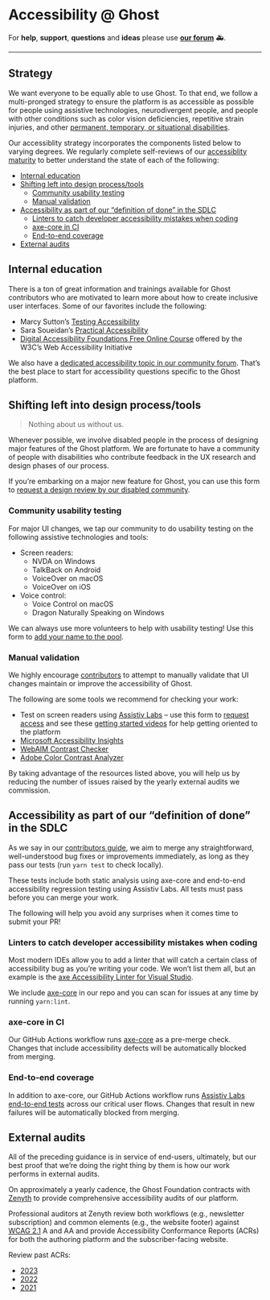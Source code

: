# Accessibility @ Ghost

For **help**, **support**, **questions** and **ideas** please use **[our forum](https://forum.ghost.org)**  🚑.

---

## Strategy

We want everyone to be equally able to use Ghost. To that end, we follow a multi-pronged strategy to ensure the platform is as accessible as possible for people using assistive technologies, neurodivergent people, and people with other conditions such as color vision deficiencies, repetitive strain injuries, and other [permanent, temporary, or situational disabilities](https://digital.gov/resources/advanced-accessibility/#becoming-literate-in-accessibility-2).

Our accessiblity strategy incorporates the components listed below to varying degrees. We regularly complete self-reviews of our [accessiblity maturity](https://www.w3.org/TR/maturity-model/) to better understand the state of each of the following:

* [Internal education](#internal-education)
* [Shifting left into design process/tools](#shifting-left-into-design-processtools)
	* [Community usability testing](#community-usability-testing)
	* [Manual validation](#manual-validation)
* [Accessibility as part of our “definition of done” in the SDLC](#accessibility-as-part-of-our-definition-of-done-in-the-sdlc)
	* [Linters to catch developer accessibility mistakes when coding](#linters-to-catch-developer-accessibility-mistakes-when-coding)
	* [axe-core in CI](#axe-core-in-ci)
	* [End-to-end coverage](#end-to-end-coverage)
* [External audits](#external-audits)

## Internal education

There is a ton of great information and trainings available for Ghost contributors who are motivated to learn more about how to create inclusive user interfaces. Some of our favorites include the following:

* Marcy Sutton’s [Testing Accessibility](https://testingaccessibility.com/)
* Sara Soueidan’s [Practical Accessibility](https://practical-accessibility.today/)
* [Digital Accessibility Foundations Free Online Course](https://www.w3.org/WAI/courses/foundations-course/) offered by the W3C’s Web Accessibility Initiative

We also have a [dedicated accessibility topic in our community forum](https://forum.ghost.org). That’s the best place to start for accessibility questions specific to the Ghost platform.

## Shifting left into design process/tools

> Nothing about us without us.

Whenever possible, we involve disabled people in the process of designing major features of the Ghost platform. We are fortunate to have a community of people with disabilities who contribute feedback in the UX research and design phases of our process.

If you’re embarking on a major new feature for Ghost, you can use this form to [request a design review by our disabled community](https://ghost.org/form).

### Community usability testing

For major UI changes, we tap our community to do usability testing on the following assistive technologies and tools:

* Screen readers:
	* NVDA on Windows
	* TalkBack on Android
	* VoiceOver on macOS
	* VoiceOver on iOS
* Voice control:
	* Voice Control on macOS
	* Dragon Naturally Speaking on Windows

We can always use more volunteers to help with usability testing! Use this form to [add your name to the pool](https://ghost.org/form).

### Manual validation

We highly encourage [contributors](https://github.com/TryGhost/Ghost/blob/main/.github/CONTRIBUTING.md) to attempt to manually validate that UI changes maintain or improve the accessibility of Ghost.

The following are some tools we recommend for checking your work:

* Test on screen readers using [Assistiv Labs](https://assistivlabs.com) – use this form to [request access](https://ghost.org/form) and see these [getting started videos](https://assistivlabs.com/support/getting-started) for help getting oriented to the platform
* [Microsoft Accessibility Insights](https://accessibilityinsights.io/)
* [WebAIM Contrast Checker](https://webaim.org/resources/contrastchecker/)
* [Adobe Color Contrast Analyzer](https://color.adobe.com/create/color-contrast-analyzer)

By taking advantage of the resources listed above, you will help us by reducing the number of issues raised by the yearly external audits we commission.

## Accessibility as part of our “definition of done” in the SDLC

As we say in our [contributors guide](https://github.com/TryGhost/Ghost/blob/main/.github/CONTRIBUTING.md), we aim to merge any straightforward, well-understood bug fixes or improvements immediately, as long as they pass our tests (run `yarn test` to check locally).

These tests include both static analysis using axe-core and end-to-end accessibility regression testing using Assistiv Labs. All tests must pass before you can merge your work.

The following will help you avoid any surprises when it comes time to submit your PR!

### Linters to catch developer accessibility mistakes when coding

Most modern IDEs allow you to add a linter that will catch a certain class of accessibility bug as you’re writing your code. We won’t list them all, but an example is the [axe Accessibility Linter for Visual Studio](https://marketplace.visualstudio.com/items?itemName=deque-systems.vscode-axe-linter).

We include [axe-core](https://github.com/dequelabs/axe-core) in our repo and you can scan for issues at any time by running `yarn:lint`.

### axe-core in CI

Our GitHub Actions workflow runs [axe-core](https://github.com/dequelabs/axe-core) as a pre-merge check. Changes that include accessibility defects will be automatically blocked from merging.

### End-to-end coverage

In addition to axe-core, our GitHub Actions workflow runs [Assistiv Labs end-to-end tests](https://assistivlabs.com/use-cases/end-to-end-accessibility-testing) across our critical user flows. Changes that result in new failures will be automatically blocked from merging.

## External audits

All of the preceding guidance is in service of end-users, ultimately, but our best proof that we’re doing the right thing by them is how our work performs in external audits.

On approximately a yearly cadence, the Ghost Foundation contracts with [Zenyth](https://www.zenythgroup.com) to provide comprehensive accessibility audits of our platform.

Professional auditors at Zenyth review both workflows (e.g., newsletter subscription) and common elements (e.g., the website footer) against  [WCAG 2.1](https://www.w3.org/TR/WCAG21/) A and AA and provide Accessibility Conformance Reports (ACRs) for both the authoring platform and the subscriber-facing website.

Review past ACRs:

* [2023](https://ghost.org/accessibility/acr/2023)
* [2022](https://ghost.org/accessibility/acr/2022)
* [2021](https://ghost.org/accessibility/acr/2021)
